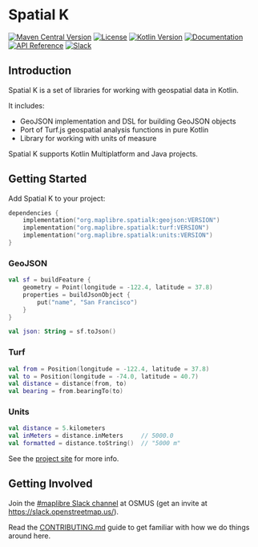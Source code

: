 # Spatial K

[![Maven Central Version](https://img.shields.io/maven-central/v/org.maplibre.spatialk/geojson?label=Maven)](https://central.sonatype.com/namespace/org.maplibre.spatialk)
[![License](https://img.shields.io/github/license/maplibre/spatial-k?label=License)](https://github.com/maplibre/spatial-k/blob/main/LICENSE)
[![Kotlin Version](https://img.shields.io/badge/dynamic/toml?url=https%3A%2F%2Fraw.githubusercontent.com%2Fmaplibre%2Fspatial-k%2Frefs%2Fheads%2Fmain%2Fgradle%2Flibs.versions.toml&query=versions.kotlin&prefix=v&logo=kotlin&label=Kotlin)](./gradle/libs.versions.toml)
[![Documentation](https://img.shields.io/badge/Documentation-blue?logo=MaterialForMkDocs&logoColor=white)](https://maplibre.org/spatial-k/)
[![API Reference](https://img.shields.io/badge/API_Reference-blue?logo=Kotlin&logoColor=white)](https://maplibre.org/spatial-k/api/)
[![Slack](https://img.shields.io/badge/Slack-4A154B?logo=slack&logoColor=white)](https://osmus.slack.com/archives/maplibre)

## Introduction

Spatial K is a set of libraries for working with geospatial data in Kotlin.

It includes:

- GeoJSON implementation and DSL for building GeoJSON objects
- Port of Turf.js geospatial analysis functions in pure Kotlin
- Library for working with units of measure

Spatial K supports Kotlin Multiplatform and Java projects.

## Getting Started

Add Spatial K to your project:

```kotlin
dependencies {
    implementation("org.maplibre.spatialk:geojson:VERSION")
    implementation("org.maplibre.spatialk:turf:VERSION")
    implementation("org.maplibre.spatialk:units:VERSION")
}
```

### GeoJSON

```kotlin
val sf = buildFeature {
    geometry = Point(longitude = -122.4, latitude = 37.8)
    properties = buildJsonObject {
        put("name", "San Francisco")
    }
}

val json: String = sf.toJson()
```

### Turf

```kotlin
val from = Position(longitude = -122.4, latitude = 37.8)
val to = Position(longitude = -74.0, latitude = 40.7)
val distance = distance(from, to)
val bearing = from.bearingTo(to)
```

### Units

```kotlin
val distance = 5.kilometers
val inMeters = distance.inMeters     // 5000.0
val formatted = distance.toString()  // "5000 m"
```

See the [project site](https://maplibre.org/maplibre/spatialk/) for more info.

## Getting Involved

Join the [#maplibre Slack channel](https://osmus.slack.com/archives/maplibre) at
OSMUS (get an invite at https://slack.openstreetmap.us/).

Read the [CONTRIBUTING.md](CONTRIBUTING.md) guide to get familiar with how we do
things around here.
